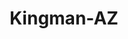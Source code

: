 ---
title: Kingman-AZ
slug: kingman-az
f_state:
- cms/state/arizona.md
f_locations:
- cms/payday-loan/advance-america-1194.md
- cms/payday-loan/advance-america-1200.md
- cms/payday-loan/advance-america-2994.md
- cms/payday-loan/allied-cash-advance-3798.md
- cms/payday-loan/allied-cash-advance-3810.md
- cms/payday-loan/b-4-payday-5075.md
- cms/payday-loan/check-go-9709.md
- cms/payday-loan/check-into-cash-11515.md
- cms/payday-loan/check-into-cash-11526.md
- cms/payday-loan/check-into-cash-of-az-inc-13234.md
- cms/payday-loan/payday-express-23856.md
updated-on: '2024-05-30T13:41:28.615Z'
created-on: '2024-05-30T13:41:28.615Z'
published-on: '2024-05-30T13:54:32.469Z'
f_city: Kingman
layout: '[city].html'
tags: city
---
